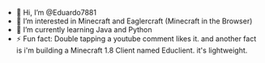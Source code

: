 - 👋 Hi, I’m @Eduardo7881
- 👀 I’m interested in Minecraft and Eaglercraft (Minecraft in the Browser)
- 🌱 I’m currently learning Java and Python
- ⚡ Fun fact: Double tapping a youtube comment likes it. and another fact is i'm building a Minecraft 1.8 Client named Educlient. it's lightweight.

<!---
Eduardo7881/Eduardo7881 is a ✨ special ✨ repository because its `README.md` (this file) appears on your GitHub profile.
You can click the Preview link to take a look at your changes. lol
--->
